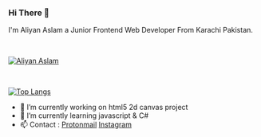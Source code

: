 
### Hi There 👋
 I'm Aliyan Aslam a Junior Frontend Web Developer
 From Karachi Pakistan.
 

<br>

[![Aliyan Aslam](https://github-readme-stats.vercel.app/api?username=v3rb0se&show_icons=true&theme=merko)](#)

<br>

[![Top Langs](https://github-readme-stats.vercel.app/api/top-langs/?username=v3rb0se&layout=compact&theme=merko)](#)


- 🔭 I’m currently working on html5 2d canvas project
- 🌱 I’m currently learning javascript & C# 
- 📫 Contact : [Protonmail](mailto:alynx957@protonmail.com?subject=Hi) [Instagram](https://www.instagram.com/alinx.pyy/)


